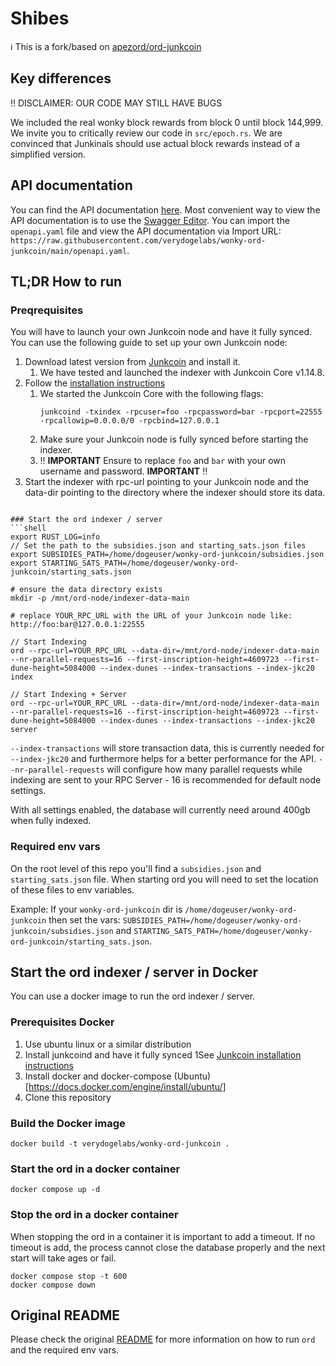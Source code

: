 # Shibes

ℹ️ This is a fork/based on [apezord/ord-junkcoin](https://github.com/apezord/ord-junkcoin)

## Key differences

‼️ DISCLAIMER: OUR CODE MAY STILL HAVE BUGS️

We included the real wonky block rewards from block 0 until block 144,999. We invite you to critically review our code in `src/epoch.rs`. We are convinced that Junkinals should use actual block rewards instead of a simplified version.

## API documentation
You can find the API documentation [here](openapi.yaml).
Most convenient way to view the API documentation is to use the [Swagger Editor](https://editor.swagger.io/).
You can import the `openapi.yaml` file and view the API documentation via Import URL: `https://raw.githubusercontent.com/verydogelabs/wonky-ord-junkcoin/main/openapi.yaml`.

## TL;DR How to run

### Preqrequisites
You will have to launch your own Junkcoin node and have it fully synced. You can use the following guide to set up your own Junkcoin node:
1. Download latest version from [Junkcoin](https://github.com/junkcoin/junkcoin/releases) and install it.
   1. We have tested and launched the indexer with Junkcoin Core v1.14.8.
2. Follow the [installation instructions](https://github.com/junkcoin/junkcoin/blob/master/INSTALL.md)
   1. We started the Junkcoin Core with the following flags:
      ```shell
      junkcoind -txindex -rpcuser=foo -rpcpassword=bar -rpcport=22555 -rpcallowip=0.0.0.0/0 -rpcbind=127.0.0.1
      ```
   2. Make sure your Junkcoin node is fully synced before starting the indexer.
   3. ‼️ **IMPORTANT** Ensure to replace `foo` and `bar` with your own username and password. **IMPORTANT** ‼️
3. Start the indexer with rpc-url pointing to your Junkcoin node and the data-dir pointing to the directory where the indexer should store its data.

```shell

### Start the ord indexer / server
```shell
export RUST_LOG=info
// Set the path to the subsidies.json and starting_sats.json files
export SUBSIDIES_PATH=/home/dogeuser/wonky-ord-junkcoin/subsidies.json
export STARTING_SATS_PATH=/home/dogeuser/wonky-ord-junkcoin/starting_sats.json

# ensure the data directory exists
mkdir -p /mnt/ord-node/indexer-data-main

# replace YOUR_RPC_URL with the URL of your Junkcoin node like: http://foo:bar@127.0.0.1:22555

// Start Indexing
ord --rpc-url=YOUR_RPC_URL --data-dir=/mnt/ord-node/indexer-data-main --nr-parallel-requests=16 --first-inscription-height=4609723 --first-dune-height=5084000 --index-dunes --index-transactions --index-jkc20 index

// Start Indexing + Server
ord --rpc-url=YOUR_RPC_URL --data-dir=/mnt/ord-node/indexer-data-main --nr-parallel-requests=16 --first-inscription-height=4609723 --first-dune-height=5084000 --index-dunes --index-transactions --index-jkc20 server
```
`--index-transactions` will store transaction data, this is currently needed for `--index-jkc20` and furthermore helps
for a better performance for the API.
`--nr-parallel-requests` will configure how many parallel requests while indexing are sent to your RPC Server - 16 is
recommended for default node settings.

With all settings enabled, the database will currently need around 400gb when fully indexed.

### Required env vars

On the root level of this repo you'll find a `subsidies.json` and `starting_sats.json` file. When starting ord you will need to set the location of these files to env variables.

Example:
If your `wonky-ord-junkcoin` dir is `/home/dogeuser/wonky-ord-junkcoin` then set the vars:
`SUBSIDIES_PATH=/home/dogeuser/wonky-ord-junkcoin/subsidies.json`
and
`STARTING_SATS_PATH=/home/dogeuser/wonky-ord-junkcoin/starting_sats.json`.

## Start the ord indexer / server in Docker
You can use a docker image to run the ord indexer / server.

### Prerequisites Docker
1. Use ubuntu linux or a similar distribution
2. Install junkcoind and have it fully synced
   1See [Junkcoin installation instructions](#preqrequisites)
3. Install docker and docker-compose (Ubuntu)[https://docs.docker.com/engine/install/ubuntu/]
4. Clone this repository

### Build the Docker image
```shell
docker build -t verydogelabs/wonky-ord-junkcoin .
```
### Start the ord in a docker container
```shell
docker compose up -d
```

### Stop the ord in a docker container
When stopping the ord in a container it is important to add a timeout.
If no timeout is add, the process cannot close the database properly and the next start will take ages or fail.

```shell
docker compose stop -t 600
docker compose down
```

## Original README
Please check the original [README](READMEFROMAPEZORD.md) for more information on how to run `ord` and the required env vars.
